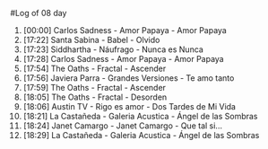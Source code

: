 #Log of 08 day

1. [00:00] Carlos Sadness - Amor Papaya - Amor Papaya
1. [17:22] Santa Sabina - Babel - Olvido
1. [17:23] Siddhartha - Náufrago - Nunca es Nunca
1. [17:28] Carlos Sadness - Amor Papaya - Amor Papaya
1. [17:54] The Oaths - Fractal - Ascender
1. [17:56] Javiera Parra - Grandes Versiones - Te amo tanto
1. [17:59] The Oaths - Fractal - Ascender
1. [18:05] The Oaths - Fractal - Desorden
1. [18:06] Austin TV - Rigo es amor - Dos Tardes de Mi Vida
1. [18:21] La Castañeda - Galeria Acustica - Ángel de las Sombras
1. [18:24] Janet Camargo - Janet Camargo - Que tal si...
1. [18:29] La Castañeda - Galeria Acustica - Ángel de las Sombras
